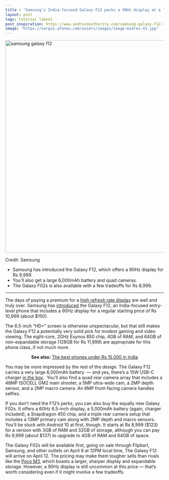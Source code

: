 ```yaml
---
title : "Samsung’s India-focused Galaxy F12 packs a 90Hz display at a low price"
layout: post
tags: tutorial labnol
post_inspiration: https://www.androidauthority.com/samsung-galaxy-f12-1215185/
image: "https://sergio.afanou.com/assets/images/image-midres-43.jpg"
---
```


<p><html><body><img class="size-large wp-image-1215188 noname aa-img" title="samsung galaxy f12" src="https://cdn57.androidauthority.net/wp-content/uploads/2021/04/samsung-galaxy-f12-1200x675.jpg" alt="samsung galaxy f12" width="1200" height="675" data-attachment-id="1215188" srcset="https://cdn57.androidauthority.net/wp-content/uploads/2021/04/samsung-galaxy-f12-1200x675.jpg 1200w, https://cdn57.androidauthority.net/wp-content/uploads/2021/04/samsung-galaxy-f12-300x170.jpg 300w, https://cdn57.androidauthority.net/wp-content/uploads/2021/04/samsung-galaxy-f12-768x432.jpg 768w, https://cdn57.androidauthority.net/wp-content/uploads/2021/04/samsung-galaxy-f12-1536x864.jpg 1536w, https://cdn57.androidauthority.net/wp-content/uploads/2021/04/samsung-galaxy-f12-16x9.jpg 16w, https://cdn57.androidauthority.net/wp-content/uploads/2021/04/samsung-galaxy-f12-32x18.jpg 32w, https://cdn57.androidauthority.net/wp-content/uploads/2021/04/samsung-galaxy-f12-28x16.jpg 28w, https://cdn57.androidauthority.net/wp-content/uploads/2021/04/samsung-galaxy-f12-56x32.jpg 56w, https://cdn57.androidauthority.net/wp-content/uploads/2021/04/samsung-galaxy-f12-64x36.jpg 64w, https://cdn57.androidauthority.net/wp-content/uploads/2021/04/samsung-galaxy-f12-712x400.jpg 712w, https://cdn57.androidauthority.net/wp-content/uploads/2021/04/samsung-galaxy-f12-1000x563.jpg 1000w, https://cdn57.androidauthority.net/wp-content/uploads/2021/04/samsung-galaxy-f12-792x446.jpg 792w, https://cdn57.androidauthority.net/wp-content/uploads/2021/04/samsung-galaxy-f12-1280x720.jpg 1280w, https://cdn57.androidauthority.net/wp-content/uploads/2021/04/samsung-galaxy-f12-840x472.jpg 840w, https://cdn57.androidauthority.net/wp-content/uploads/2021/04/samsung-galaxy-f12-1340x754.jpg 1340w, https://cdn57.androidauthority.net/wp-content/uploads/2021/04/samsung-galaxy-f12-770x433.jpg 770w, https://cdn57.androidauthority.net/wp-content/uploads/2021/04/samsung-galaxy-f12-356x200.jpg 356w, https://cdn57.androidauthority.net/wp-content/uploads/2021/04/samsung-galaxy-f12-675x380.jpg 675w, https://cdn57.androidauthority.net/wp-content/uploads/2021/04/samsung-galaxy-f12.jpg 1920w" sizes="(max-width: 1200px) 100vw, 1200px" /></p>
<div class="aa-img-source-credit">
<div class="aa-img-source-and-credit full">
<div class="aa-img-source text-right"><span>Credit:</span> Samsung</div>
</div>
</div>
<div class="aa_tldr_text">
<ul>
<li>Samsung has introduced the Galaxy F12, which offers a 90Hz display for Rs 9,999.</li>
<li>You&#8217;ll also get a large 6,000mAh battery and quad cameras.</li>
<li>The Galaxy F02s is also available with a few tradeoffs for Rs 8,999.</li>
</ul>
</div><hr>
<p>The days of paying a premium for a <a href="https://www.androidauthority.com/phone-refresh-rate-90hz-120hz-1086643/">high refresh rate display</a> are well and truly over. Samsung has <a href="https://news.samsung.com/in/samsung-india-launches-fullonfab-galaxy-f12-with-true-48mp-quad-camera-and-90hz-display">introduced</a> the Galaxy F12, an India-focused entry-level phone that includes a 90Hz display for a regular starting price of Rs 10,999 (about $150).</p>
<p>The 6.5-inch &#8220;HD+&#8221; screen is otherwise unspectacular, but that still makes the Galaxy F12 a potentially very solid pick for modest gaming and video viewing. The eight-core, 2GHz Exynos 850 chip, 4GB of RAM, and 64GB of non-expandable storage (128GB for Rs 11,999) are appropriate for this phone class, if not much more.</p>
<p style="text-align: center;"><strong>See also:</strong> <a href="https://www.androidauthority.com/best-phones-under-15000-853238/">The best phones under Rs 15,000 in India</a></p>
<p>You may be more impressed by the rest of the design. The Galaxy F12 carries a very large 6,000mAh battery  — and yes, there&#8217;s a 15W USB-C charger <a href="https://www.androidauthority.com/samsung-in-box-chargers-1193237/">in the box</a>.  You&#8217;ll also find a quad rear camera array that includes a 48MP ISOCELL GM2 main shooter, a 5MP ultra-wide cam, a 2MP depth sensor, and a 2MP macro camera. An 8MP front-facing camera handles selfies.</p>
<p>If you don&#8217;t need the F12&#8217;s perks, you can also buy the equally new Galaxy F02s. It offers a 60Hz 6.5-inch display, a 5,000mAh battery (again, charger included), a Snapdragon 450 chip, and a triple rear camera setup that includes a 13MP primary cam along with 2MP depth and macro sensors. You&#8217;ll be stuck with Android 10 at first, though. It starts at Rs 8,999 ($123) for a version with 3GB of RAM and 32GB of storage, although you can pay Rs 9,999 (about $137) to upgrade to 4GB of RAM and 64GB of space.</p>
<p>The Galaxy F02s will be available first, going on sale through Flipkart, Samsung, and other outlets on April 9 at 12PM local time, The Galaxy F12 will arrive on April 12. The pricing may make them tougher sells than rivals like the <a href="https://www.androidauthority.com/poco-m3-review-1198097/">Poco M3</a>, which boasts a larger, sharper display and expandable storage. However, a 90Hz display is still uncommon at this price — that&#8217;s worth considering even if it might involve a few tradeoffs.</p>
</body></html></p>
